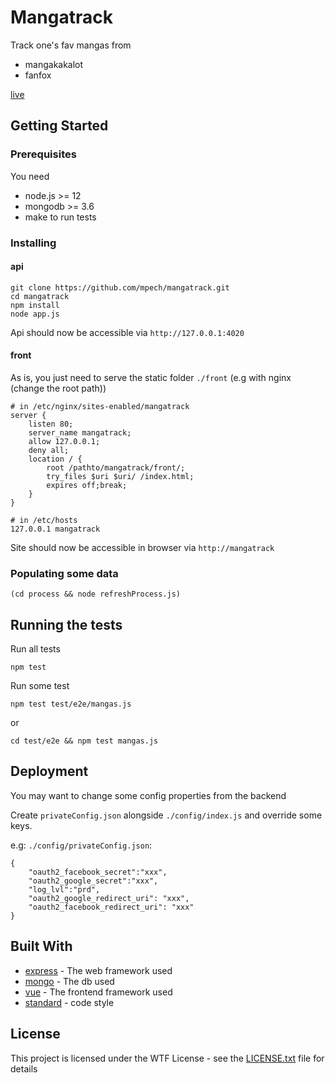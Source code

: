 # Mangatrack

Track one's fav mangas from

- mangakakalot
- fanfox

[live](https://mangatrack.nodekoko.com)

## Getting Started


### Prerequisites

You need

* node.js >= 12
* mongodb >= 3.6
* make to run tests

### Installing

#### api
```
git clone https://github.com/mpech/mangatrack.git
cd mangatrack
npm install
node app.js
```
Api should now be accessible via ```http://127.0.0.1:4020```

#### front

As is, you just need to serve the static folder ```./front``` (e.g with nginx (change the root path))
```
# in /etc/nginx/sites-enabled/mangatrack
server {
    listen 80;
    server_name mangatrack;
    allow 127.0.0.1;
    deny all;
    location / {
        root /pathto/mangatrack/front/;
        try_files $uri $uri/ /index.html;
        expires off;break;
    }
}

# in /etc/hosts
127.0.0.1 mangatrack
```

Site should now be accessible in browser via ```http://mangatrack```


### Populating some data ###
```
(cd process && node refreshProcess.js)
```

## Running the tests

Run all tests
```
npm test
```

Run some test
```
npm test test/e2e/mangas.js
```
or
```
cd test/e2e && npm test mangas.js
```

## Deployment

You may want to change some config properties from the backend

Create ```privateConfig.json``` alongside ```./config/index.js``` and override some keys.

e.g: ```./config/privateConfig.json```:
```
{
    "oauth2_facebook_secret":"xxx",
    "oauth2_google_secret":"xxx",
    "log_lvl":"prd",
    "oauth2_google_redirect_uri": "xxx",
    "oauth2_facebook_redirect_uri": "xxx"
}

```

## Built With

* [express](https://github.com/expressjs/express) - The web framework used
* [mongo](https://www.mongodb.com/) - The db used
* [vue](https://vuejs.org/) - The frontend framework used
* [standard](https://github.com/standard/standard) - code style

## License

This project is licensed under the WTF License - see the [LICENSE.txt](docs/license.txt) file for details


